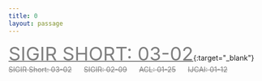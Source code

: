 ```yaml
---
title: 0
layout: passage
---
```


[<span style="color:gray; font-size:28pt">SIGIR SHORT: 03-02</span>](https://easychair.org/my/conference?conf=sigir2021#){:target="_blank"}
<br>
<span style="color:gray">~~SIGIR Short: 03-02~~</span>
<span>&nbsp;&nbsp;&nbsp;&nbsp;</span>
<span style="color:gray">~~SIGIR: 02-09~~</span>
<span>&nbsp;&nbsp;&nbsp;&nbsp;</span>
<span style="color:gray">~~ACL: 01-25~~</span>
<span>&nbsp;&nbsp;&nbsp;&nbsp;</span>
<span style="color:gray">~~IJCAI: 01-12~~</span>
<span>&nbsp;&nbsp;&nbsp;&nbsp;</span>
